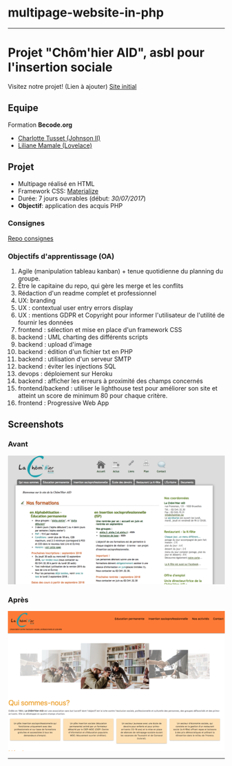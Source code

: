 # multipage-website-in-php
___

# Projet "Chôm'hier AID", asbl pour l'insertion sociale

Visitez notre projet! (Lien à ajouter)
[Site initial](http://www.chomhier.be)

## Equipe

Formation **Becode.org**  
* [Charlotte Tusset (Johnson II)](https://github.com/CharlotteTusset)
* [Liliane Mamale (Lovelace)](https://github.com/lilama)

## Projet

* Multipage réalisé en HTML
* Framework CSS: [Materialize](https://materializecss.com/)
* Durée: 7 jours ouvrables (début: _30/07/2017_)
* **Objectif**: application des acquis PHP

### Consignes 

[Repo consignes](https://github.com/becodeorg/Johnson2/tree/master/projets/multipage-website-in-php#liste-des-objectifs-dapprentissage-oa)  

### Objectifs d'apprentissage (OA)

1. Agile (manipulation tableau kanban) + tenue quotidienne du planning du groupe.  
2. Être le capitaine du repo, qui gère les merge et les conflits
3. Rédaction d'un readme complet et professionnel
4. UX: branding
5. UX : contextual user entry errors display
6. UX : mentions GDPR et Copyright pour informer l'utilisateur de l'utilité de fournir les données
7. frontend : sélection et mise en place d'un framework CSS
8. backend : UML charting des différents scripts
9. backend : upload d'image
10. backend : édition d'un fichier txt en PHP
11. backend : utilisation d'un serveur SMTP
12. backend : éviter les injections SQL
13. devops : déploiement sur Heroku
14. backend : afficher les erreurs à proximité des champs concernés
15. frontend/backend : utiliser le lighthouse test pour améliorer son site et atteint un score de minimum 80 pour chaque critère.
16. frontend : Progressive Web App


## Screenshots

### Avant
![Homepage](img/screenshot_av.png)  

### Après  
![Homepage](img/screenshot_ap.png)

___





